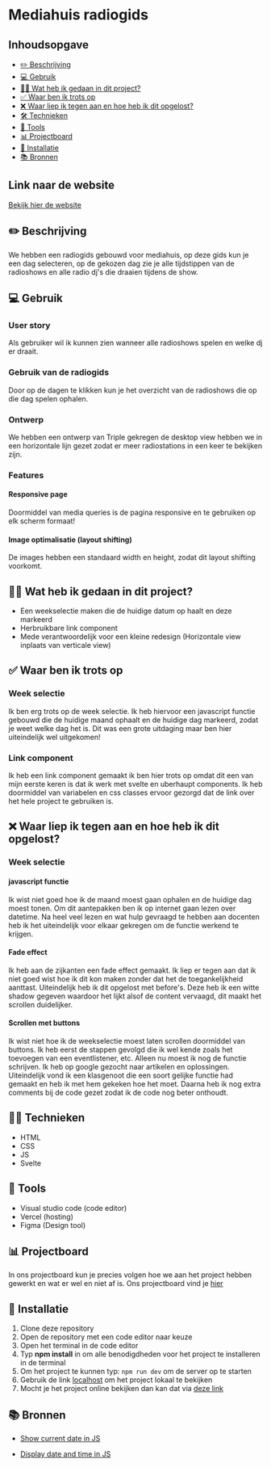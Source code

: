 # Mediahuis radiogids

## Inhoudsopgave
* [✏️ Beschrijving](#-beschrijving)
* [💻 Gebruik](##gebruik)
* [👨‍💻 Wat heb ik gedaan in dit project?](##wat-heb-ik-gedaan-in-dit-project)
* [✅ Waar ben ik trots op](##waar-ben-ik-trots-op)
* [❌ Waar liep ik tegen aan en hoe heb ik dit opgelost?](##waar-liep-ik-tegen-aan-en-hoe-heb-ik-dit-opgelost)
* [🛠️ Technieken](##technieken)
* [🧰 Tools](##tools)
* [📊 Projectboard](##projectboard)
* [🔧 Installatie](##installatie)
* [📚 Bronnen](##bronnen)

## Link naar de website
<a href="https://lose-your-head-the-client-case-5q6r.vercel.app/" alt="link naar de website">Bekijk hier de website</a>

## ✏️ Beschrijving
We hebben een radiogids gebouwd voor mediahuis, op deze gids kun je een dag selecteren, op de gekozen dag zie je alle tijdstippen van de radioshows en alle radio dj's die draaien tijdens de show.
<!-- Voeg een mooie poster visual toe 📸 -->

## 💻 Gebruik
<!-- Bij Gebruik staat de user story, hoe het werkt en wat je er mee kan. -->
### User story
Als gebruiker wil ik kunnen zien wanneer alle radioshows spelen en welke dj er draait.

### Gebruik van de radiogids
Door op de dagen te klikken kun je het overzicht van de radioshows die op die dag spelen ophalen.

### Ontwerp
We hebben een ontwerp van Triple gekregen de desktop view hebben we in een horizontale lijn gezet zodat er meer radiostations in een keer te bekijken zijn.

### Features

#### Responsive page
Doormiddel van media queries is de pagina responsive en te gebruiken op elk scherm formaat!

#### Image optimalisatie (layout shifting)
De images hebben een standaard width en height, zodat dit layout shifting voorkomt.

## 👨‍💻 Wat heb ik gedaan in dit project?

- Een weekselectie maken die de huidige datum op haalt en deze markeerd
- Herbruikbare link component
- Mede verantwoordelijk voor een kleine redesign (Horizontale view inplaats van verticale view)

## ✅ Waar ben ik trots op

### Week selectie
Ik ben erg trots op de week selectie. Ik heb hiervoor een javascript functie gebouwd die de huidige maand ophaalt en de huidige dag markeerd, zodat je weet welke dag het is. Dit was een grote uitdaging maar ben hier uiteindelijk wel uitgekomen!

### Link component
Ik heb een link component gemaakt ik ben hier trots op omdat dit een van mijn eerste keren is dat ik werk met svelte en uberhaupt components. Ik heb doormiddel van variabelen en css classes ervoor gezorgd dat de link over het hele project te gebruiken is.

## ❌ Waar liep ik tegen aan en hoe heb ik dit opgelost?

### Week selectie
#### javascript functie
Ik wist niet goed hoe ik de maand moest gaan ophalen en de huidige dag moest tonen. Om dit aantepakken ben ik op internet gaan lezen over datetime. Na heel veel lezen en wat hulp gevraagd te hebben aan docenten heb ik het uiteindelijk voor elkaar gekregen om de functie werkend te krijgen.

#### Fade effect
Ik heb aan de zijkanten een fade effect gemaakt. Ik liep er tegen aan dat ik niet goed wist hoe ik dit kon maken zonder dat het de toegankelijkheid aanttast. Uiteindelijk heb ik dit opgelost met before's. Deze heb ik een witte shadow gegeven waardoor het lijkt alsof de content vervaagd, dit maakt het scrollen duidelijker.

#### Scrollen met buttons
Ik wist niet hoe ik de weekselectie moest laten scrollen doormiddel van buttons. Ik heb eerst de stappen gevolgd die ik wel kende zoals het toevoegen van een eventlistener, etc. Alleen nu moest ik nog de functie schrijven. Ik heb op google gezocht naar artikelen en oplossingen. Uiteindelijk vond ik een klasgenoot die een soort gelijke functie had gemaakt en heb ik met hem gekeken hoe het moet. Daarna heb ik nog extra comments bij de code gezet zodat ik de code nog beter onthoudt.

## 👷‍♂️ Technieken
- HTML
- CSS
- JS
- Svelte

## 🧰 Tools
- Visual studio code (code editor)
- Vercel (hosting)
- Figma (Design tool)

## 📊 Projectboard
In ons projectboard kun je precies volgen hoe we aan het project hebben gewerkt en wat er wel en niet af is. Ons projectboard vind je <a href="https://github.com/users/Daan645/projects/8">hier</a>

## 🔧 Installatie
<!-- Bij Instalatie staat hoe een andere developer aan jouw repo kan werken -->
1. Clone deze repository
2. Open de repository met een code editor naar keuze
3. Open het terminal in de code editor
4. Typ **npm install** in om alle benodigdheden voor het project te installeren in de terminal
5. Om het project te kunnen typ: `npm run dev` om de server op te starten
5. Gebruik de link <a href="http://localhost:5173/">localhost</a> om het project lokaal te bekijken
6. Mocht je het project online bekijken dan kan dat via <a href="https://lose-your-head-the-client-case-5q6r.vercel.app/" alt="link naar de website">deze link</a>

## 📚 Bronnen
- <a href="https://www.shecodes.io/athena/73295-how-to-display-the-current-day-of-the-week-and-time-using-javascript#:~:text=%2F%2F%20create%20a%20new%20Date,current%20time%20const%20time%20%3D%20now.">Show current date in JS</a>

- <a href="https://www.shecodes.io/athena/38917-how-to-display-the-current-date-and-time-in-javascript#:~:text=To%20display%20the%20current%20date%20and%20time%20in%20JavaScript%2C%20you,()%20object%20and%20its%20methods.&text=In%20the%20code%20above%2C%20we,the%20current%20date%20and%20time.">Display date and time in JS</a>


